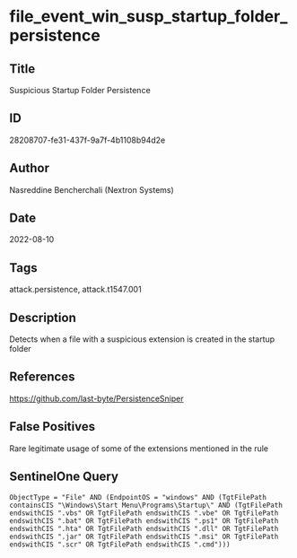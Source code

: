 # file_event_win_susp_startup_folder_persistence

## Title
Suspicious Startup Folder Persistence

## ID
28208707-fe31-437f-9a7f-4b1108b94d2e

## Author
Nasreddine Bencherchali (Nextron Systems)

## Date
2022-08-10

## Tags
attack.persistence, attack.t1547.001

## Description
Detects when a file with a suspicious extension is created in the startup folder

## References
https://github.com/last-byte/PersistenceSniper

## False Positives
Rare legitimate usage of some of the extensions mentioned in the rule

## SentinelOne Query
```
ObjectType = "File" AND (EndpointOS = "windows" AND (TgtFilePath containsCIS "\Windows\Start Menu\Programs\Startup\" AND (TgtFilePath endswithCIS ".vbs" OR TgtFilePath endswithCIS ".vbe" OR TgtFilePath endswithCIS ".bat" OR TgtFilePath endswithCIS ".ps1" OR TgtFilePath endswithCIS ".hta" OR TgtFilePath endswithCIS ".dll" OR TgtFilePath endswithCIS ".jar" OR TgtFilePath endswithCIS ".msi" OR TgtFilePath endswithCIS ".scr" OR TgtFilePath endswithCIS ".cmd")))

```